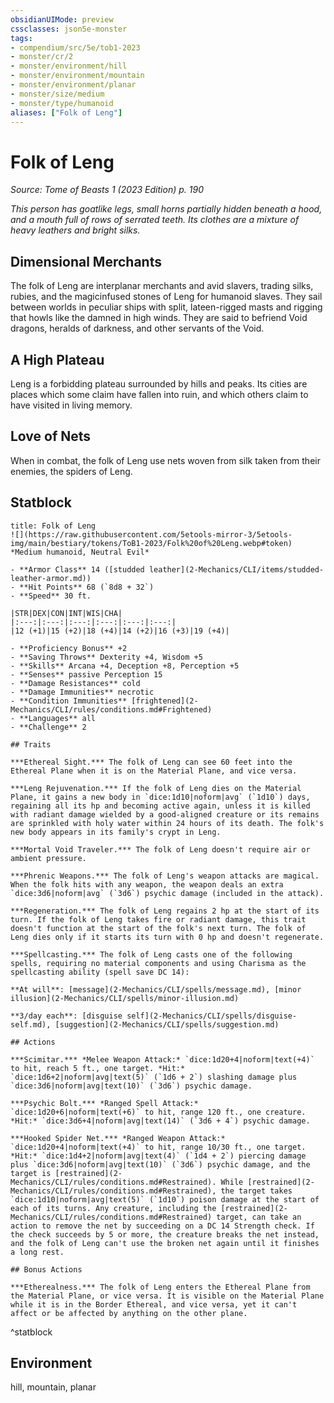 ```yaml
---
obsidianUIMode: preview
cssclasses: json5e-monster
tags:
- compendium/src/5e/tob1-2023
- monster/cr/2
- monster/environment/hill
- monster/environment/mountain
- monster/environment/planar
- monster/size/medium
- monster/type/humanoid
aliases: ["Folk of Leng"]
---
```

# Folk of Leng
*Source: Tome of Beasts 1 (2023 Edition) p. 190*  

*This person has goatlike legs, small horns partially hidden beneath a hood, and a mouth full of rows of serrated teeth. Its clothes are a mixture of heavy leathers and bright silks.*

## Dimensional Merchants

The folk of Leng are interplanar merchants and avid slavers, trading silks, rubies, and the magicinfused stones of Leng for humanoid slaves. They sail between worlds in peculiar ships with split, lateen-rigged masts and rigging that howls like the damned in high winds. They are said to befriend Void dragons, heralds of darkness, and other servants of the Void.

## A High Plateau

Leng is a forbidding plateau surrounded by hills and peaks. Its cities are places which some claim have fallen into ruin, and which others claim to have visited in living memory.

## Love of Nets

When in combat, the folk of Leng use nets woven from silk taken from their enemies, the spiders of Leng.

## Statblock

```ad-statblock
title: Folk of Leng
![](https://raw.githubusercontent.com/5etools-mirror-3/5etools-img/main/bestiary/tokens/ToB1-2023/Folk%20of%20Leng.webp#token)
*Medium humanoid, Neutral Evil*

- **Armor Class** 14 ([studded leather](2-Mechanics/CLI/items/studded-leather-armor.md))
- **Hit Points** 68 (`8d8 + 32`)
- **Speed** 30 ft.

|STR|DEX|CON|INT|WIS|CHA|
|:---:|:---:|:---:|:---:|:---:|:---:|
|12 (+1)|15 (+2)|18 (+4)|14 (+2)|16 (+3)|19 (+4)|

- **Proficiency Bonus** +2
- **Saving Throws** Dexterity +4, Wisdom +5
- **Skills** Arcana +4, Deception +8, Perception +5
- **Senses** passive Perception 15
- **Damage Resistances** cold
- **Damage Immunities** necrotic
- **Condition Immunities** [frightened](2-Mechanics/CLI/rules/conditions.md#Frightened)
- **Languages** all
- **Challenge** 2

## Traits

***Ethereal Sight.*** The folk of Leng can see 60 feet into the Ethereal Plane when it is on the Material Plane, and vice versa.

***Leng Rejuvenation.*** If the folk of Leng dies on the Material Plane, it gains a new body in `dice:1d10|noform|avg` (`1d10`) days, regaining all its hp and becoming active again, unless it is killed with radiant damage wielded by a good-aligned creature or its remains are sprinkled with holy water within 24 hours of its death. The folk's new body appears in its family's crypt in Leng.

***Mortal Void Traveler.*** The folk of Leng doesn't require air or ambient pressure.

***Phrenic Weapons.*** The folk of Leng's weapon attacks are magical. When the folk hits with any weapon, the weapon deals an extra `dice:3d6|noform|avg` (`3d6`) psychic damage (included in the attack).

***Regeneration.*** The folk of Leng regains 2 hp at the start of its turn. If the folk of Leng takes fire or radiant damage, this trait doesn't function at the start of the folk's next turn. The folk of Leng dies only if it starts its turn with 0 hp and doesn't regenerate.

***Spellcasting.*** The folk of Leng casts one of the following spells, requiring no material components and using Charisma as the spellcasting ability (spell save DC 14):

**At will**: [message](2-Mechanics/CLI/spells/message.md), [minor illusion](2-Mechanics/CLI/spells/minor-illusion.md)

**3/day each**: [disguise self](2-Mechanics/CLI/spells/disguise-self.md), [suggestion](2-Mechanics/CLI/spells/suggestion.md)

## Actions

***Scimitar.*** *Melee Weapon Attack:* `dice:1d20+4|noform|text(+4)` to hit, reach 5 ft., one target. *Hit:* `dice:1d6+2|noform|avg|text(5)` (`1d6 + 2`) slashing damage plus `dice:3d6|noform|avg|text(10)` (`3d6`) psychic damage.

***Psychic Bolt.*** *Ranged Spell Attack:* `dice:1d20+6|noform|text(+6)` to hit, range 120 ft., one creature. *Hit:* `dice:3d6+4|noform|avg|text(14)` (`3d6 + 4`) psychic damage.

***Hooked Spider Net.*** *Ranged Weapon Attack:* `dice:1d20+4|noform|text(+4)` to hit, range 10/30 ft., one target. *Hit:* `dice:1d4+2|noform|avg|text(4)` (`1d4 + 2`) piercing damage plus `dice:3d6|noform|avg|text(10)` (`3d6`) psychic damage, and the target is [restrained](2-Mechanics/CLI/rules/conditions.md#Restrained). While [restrained](2-Mechanics/CLI/rules/conditions.md#Restrained), the target takes `dice:1d10|noform|avg|text(5)` (`1d10`) poison damage at the start of each of its turns. Any creature, including the [restrained](2-Mechanics/CLI/rules/conditions.md#Restrained) target, can take an action to remove the net by succeeding on a DC 14 Strength check. If the check succeeds by 5 or more, the creature breaks the net instead, and the folk of Leng can't use the broken net again until it finishes a long rest.

## Bonus Actions

***Etherealness.*** The folk of Leng enters the Ethereal Plane from the Material Plane, or vice versa. It is visible on the Material Plane while it is in the Border Ethereal, and vice versa, yet it can't affect or be affected by anything on the other plane.
```
^statblock

## Environment

hill, mountain, planar